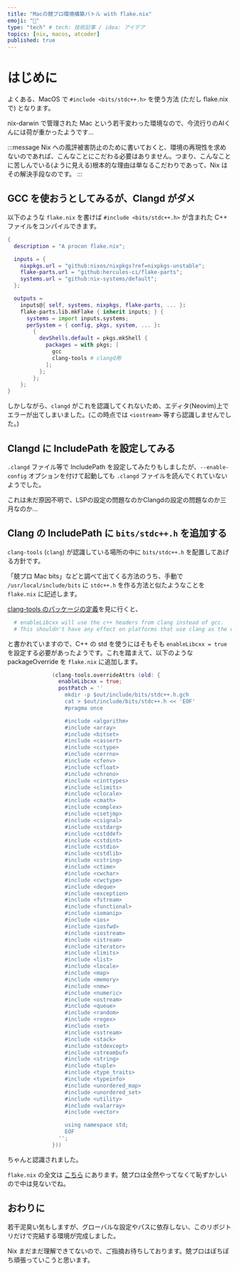 ```yaml
---
title: "Macの競プロ環境構築バトル with flake.nix"
emoji: "👋"
type: "tech" # tech: 技術記事 / idea: アイデア
topics: [nix, macos, atcoder]
published: true
---
```


# はじめに

よくある、MacOS で `#include <bits/stdc++.h>` を使う方法 (ただし flake.nix で) となります。

nix-darwin で管理された Mac という若干変わった環境なので、今流行りのAIくんには荷が重かったようです...

:::message
Nix への風評被害防止のために書いておくと、環境の再現性を求めないのであれば、こんなことにこだわる必要はありません。つまり、こんなことに苦しんでいる(ように見える)根本的な理由は単なるこだわりであって、Nix はその解決手段なのです。
:::

## GCC を使おうとしてみるが、Clangd がダメ

以下のような `flake.nix` を書けば `#include <bits/stdc++.h>` が含まれた C++ ファイルをコンパイルできます。

```nix
{
  description = "A procon flake.nix";

  inputs = {
    nixpkgs.url = "github:nixos/nixpkgs?ref=nixpkgs-unstable";
    flake-parts.url = "github:hercules-ci/flake-parts";
    systems.url = "github:nix-systems/default";
  };

  outputs =
    inputs@{ self, systems, nixpkgs, flake-parts, ... }:
    flake-parts.lib.mkFlake { inherit inputs; } {
      systems = import inputs.systems;
      perSystem = { config, pkgs, system, ... }:
        {
          devShells.default = pkgs.mkShell {
            packages = with pkgs; [
              gcc
              clang-tools # clangd用
            ];
          };
        };
    };
}

```

しかしながら、`clangd` がこれを認識してくれないため、エディタ(Neovim)上でエラーが出てしまいました。(この時点では `<iostream>` 等すら認識しませんでした。)

## Clangd に IncludePath を設定してみる

`.clangd` ファイル等で IncludePath を設定してみたりもしましたが、`--enable-config` オプションを付けて起動しても `.clangd` ファイルを読んでくれていないようでした。

これは未だ原因不明で、LSPの設定の問題なのかClangdの設定の問題なのか三月なのか...

## Clang の IncludePath に `bits/stdc++.h` を追加する

`clang-tools` (`clang`) が認識している場所の中に `bits/stdc++.h` を配置してあげる方針です。

「兢プロ Mac bits」などと調べて出てくる方法のうち、手動で `/usr/local/include/bits` に `stdc++.h` を作る方法と似たようなことを `flake.nix` に記述します。

[clang-tools のパッケージの定義](https://github.com/NixOS/nixpkgs/blob/nixos-unstable/pkgs/development/compilers/llvm/common/clang-tools/default.nix#L56)を見に行くと、

```nix
  # enableLibcxx will use the c++ headers from clang instead of gcc.
  # This shouldn't have any effect on platforms that use clang as the default compiler already.
```

と書かれていますので、C++ の std を使うにはそもそも `enableLibcxx = true` を設定する必要があったようです。これを踏まえて、以下のような packageOverride を `flake.nix` に追加します。

```nix
              (clang-tools.overrideAttrs (old: {
                enableLibcxx = true;
                postPatch = ''
                  mkdir -p $out/include/bits/stdc++.h.gch
                  cat > $out/include/bits/stdc++.h << 'EOF'
                  #pragma once

                  #include <algorithm>
                  #include <array>
                  #include <bitset>
                  #include <cassert>
                  #include <cctype>
                  #include <cerrno>
                  #include <cfenv>
                  #include <cfloat>
                  #include <chrono>
                  #include <cinttypes>
                  #include <climits>
                  #include <clocale>
                  #include <cmath>
                  #include <complex>
                  #include <csetjmp>
                  #include <csignal>
                  #include <cstdarg>
                  #include <cstddef>
                  #include <cstdint>
                  #include <cstdio>
                  #include <cstdlib>
                  #include <cstring>
                  #include <ctime>
                  #include <cwchar>
                  #include <cwctype>
                  #include <deque>
                  #include <exception>
                  #include <fstream>
                  #include <functional>
                  #include <iomanip>
                  #include <ios>
                  #include <iosfwd>
                  #include <iostream>
                  #include <istream>
                  #include <iterator>
                  #include <limits>
                  #include <list>
                  #include <locale>
                  #include <map>
                  #include <memory>
                  #include <new>
                  #include <numeric>
                  #include <ostream>
                  #include <queue>
                  #include <random>
                  #include <regex>
                  #include <set>
                  #include <sstream>
                  #include <stack>
                  #include <stdexcept>
                  #include <streambuf>
                  #include <string>
                  #include <tuple>
                  #include <type_traits>
                  #include <typeinfo>
                  #include <unordered_map>
                  #include <unordered_set>
                  #include <utility>
                  #include <valarray>
                  #include <vector>

                  using namespace std;
                  EOF
                '';
              }))
```

ちゃんと認識されました。

`flake.nix` の全文は [こちら](https://github.com/OJII3/procon/blob/main/flake.nix) にあります。兢プロは全然やってなくて恥ずかしいので中は見ないでね。

## おわりに

若干泥臭い気もしますが、グローバルな設定やパスに依存しない、このリポジトリだけで完結する環境が完成しました。

Nix まだまだ理解できてないので、ご指摘お待ちしております。兢プロはぼちぼち頑張っていこうと思います。

